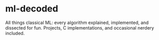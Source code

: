 # ml-decoded
All things classical ML: every algorithm explained, implemented, and dissected for fun. Projects, C implementations, and occasional nerdery included.
